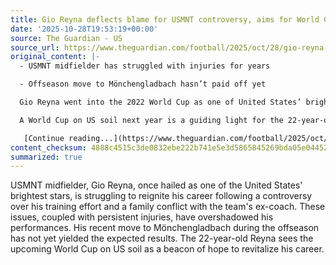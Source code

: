 ```yaml
---
title: Gio Reyna deflects blame for USMNT controversy, aims for World Cup return
date: '2025-10-28T19:53:19+00:00'
source: The Guardian - US
source_url: https://www.theguardian.com/football/2025/oct/28/gio-reyna-usmnt-borussia-monchengladbach-world-cup-2022-2026
original_content: |-
  - USMNT midfielder has struggled with injuries for years

  - Offseason move to Mönchengladbach hasn’t paid off yet

  Gio Reyna went into the 2022 World Cup as one of United States’ brightest young stars. Controversy over his training effort [and a family conflict](https://www.theguardian.com/football/2022/dec/12/gio-reyna-world-cup-2022-gregg-berhalter-usmnt-soccer) with the team’s then-coach overshadowed his performances.

  A World Cup on US soil next year is a guiding light for the 22-year-old Reyna to revive a career dogged by injuries.

   [Continue reading...](https://www.theguardian.com/football/2025/oct/28/gio-reyna-usmnt-borussia-monchengladbach-world-cup-2022-2026)
content_checksum: 4888c4515c3de0832ebe222b741e5e3d5865845269bda05e0445220e28616c4c
summarized: true
---
```


USMNT midfielder, Gio Reyna, once hailed as one of the United States' brightest stars, is struggling to reignite his career following a controversy over his training effort and a family conflict with the team's ex-coach. These issues, coupled with persistent injuries, have overshadowed his performances. His recent move to Mönchengladbach during the offseason has not yet yielded the expected results. The 22-year-old Reyna sees the upcoming World Cup on US soil as a beacon of hope to revitalize his career.